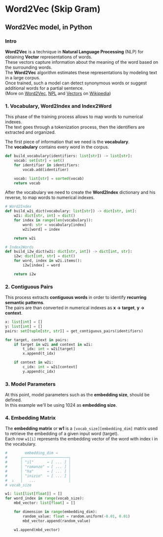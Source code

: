 # Word2Vec (Skip Gram)

## Word2Vec model, in Python

### Intro

**Word2Vec** is a technique in **Natural Language Processing** (NLP) for obtaining **Vector** representations of words.  
These vectors capture information about the meaning of the word based on the surrounding words.  
The **Word2Vec** algorithm estimates these representations by modeling text in a large corpus.  
Once trained, such a model can detect synonymous words or suggest additional words for a partial sentence.  
(More on [Word2Vec](https://en.wikipedia.org/wiki/Word2vec), [NPL](https://en.wikipedia.org/wiki/Natural_language_processing) and [Vectors](https://en.wikipedia.org/wiki/Vector_space) on [Wikipedia](https://en.wikipedia.org/))

### 1. Vocabulary, Word2Index and Index2Word

This phase of the training process allows to map words to numerical indexes.  
The text goes through a tokenization process, then the identifiers are extracted and organized.

The first piece of information that we need is the **vocabulary**.  
The **vocabulary** contains every word in the corpus.

```python
def build_vocabulary(identifiers: list[str]) -> list[str]:
    vocab: set[str] = set()
    for identifier in identifiers:
        vocab.add(identifier)

    vocab: list[str] = sorted(vocab)
    return vocab
```

After the vocabulary we need to create the **Word2Index** dictionary and his reverse, to map words to numerical indexes.

```python
# Word2Index
def build_w2i_dict(vocabulary: list[str]) -> dict[str, int]:
    w2i: dict[str, int] = dict()
    for index in range(len(vocabulary)):
        word: str = vocabulary[index]
        w2i[word] = index

    return w2i

# Index2Words 
def build_i2w_dict(w2i: dict[str, int]) -> dict[int, str]:
    i2w: dict[int, str] = dict()
    for word, index in w2i.items():
        i2w[index] = word

    return i2w
```

### 2. Contiguous Pairs

This process extracts **contiguous words** in order to identify **recurring semantic patterns**.  
The pairs are than converted in numerical indexes as **x -> target**, **y -> context**.

```python
x: list[int] = []
y: list[int] = []
pairs: set[tuple[str, str]] = get_contiguous_pairs(identifiers)

for target, context in pairs:
    if target in w2i and context in w2i:
        t_idx: int = w2i[target]
        x.append(t_idx)

    if context in w2i:
        c_idx: int = w2i[context]
        y.append(c_idx)
```

### 3. Model Parameters

At this point, model parameters such as the **embedding size**, should be defined.  
In this example we'll be using 1024 as **embedding size**.

### 4. Embedding Matrix

The **embedding matrix** or **w1** is a `[vocab_size][embedding_dim]` matrix used to retrieve the embedding of a given input word (target).  
Each row `w1[i]` represents the embedding vector of the word with index i in the vocabulary.

```python
#        embedding_dim →
#      ┌─────────────────────┐
#      │ "il"      → [ ... ] │
#      │ "romanzo" → [ ... ] │
#      │ "ha"      → [ ... ] │
#      │ "inizio"  → [ ... ] │
#  ↓   │   ...               │
# vocab_size

w1: list[list[float]] = []
for word_index in range(vocab_size):
    mbd_vector: list[float] = []

    for dimension in range(embedding_dim):
        random_value: float = random.uniform(-0.01, 0.01)
        mbd_vector.append(random_value)

    w1.append(mbd_vector)
```

